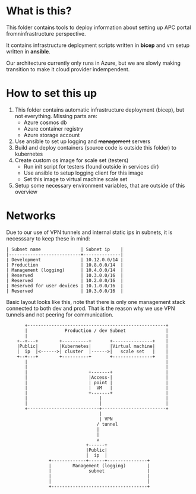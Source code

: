 # What is this?
This folder contains tools to deploy  information about setting up APC portal fromninfrastructure perspective.

It contains infrastructure deployment scripts written in **bicep** and vm setup written in **ansible**.

Our architecture currently only runs in Azure, but we are slowly making transition to make it cloud provider indempendent.

# How to set this up
1. This folder contains automatic infrastructure deployment (bicep), but not everything. Missing parts are:
   - Azure cosmos db
   - Azure container registry
   - Azure storage account
2. Use ansible to set up logging and ~~management~~ servers
3. Build and deploy containers (source code is outside this folder) to kubernetes
4. Create custom os image for scale set (testers)
   - Run init script for testers (found outside in services dir)
   - Use ansible to setup logging client for this image
   - Set this image to virtual machine scale set
5. Setup some necessary environment variables, that are outside of this overview

# Networks
Due to our use of VPN tunnels and internal static ips in subnets, it is necesssary to keep these in mind:

```
| Subnet name               | Subnet ip    |
|---------------------------+--------------|
| Development               | 10.12.0.0/14 |
| Production                | 10.8.0.0/14  |
| Management (logging)      | 10.4.0.0/14  |
| Reserved                  | 10.3.0.0/16  |
| Reserved                  | 10.2.0.0/16  |
| Reserved for user devices | 10.1.0.0/16  |
| Reserved                  | 10.3.0.0/16  |
```

Basic layout looks like this, note that there is only one management stack connected to both dev and prod. That is the reason why we use VPN tunnels and not peering for communication.

```
       +----------------------------------------------------+
       |              Production / dev Subnet               |
       |                                                    |
    +--+---+        +----------+       +---------------+    |
    |Public|        |Kubernetes|       |Virtual machine|    |
    |  ip  |<------>| cluster  |------>|   scale set   |    |
    +--+---+        +----------+       +---------------+    |
       |                                                    |
       |                                                    |
       |                       +-------+                    |
       |                       |Access-|                    |
       |                       | point |                    |
       |                       |  VM   |                    |
       |                       +-------+                    |
       |                           |                        |
       |                           |                        |
       +---------------------------+------------------------+
                                   |
                                   | VPN
                                  / tunnel
                                  |
                                  |
                                  v
                              +------+
                              |Public|
                              |  ip  |
                +-------------+------+---------------+
                |        Management (logging)        |
                |              subnet                |
                |                                    |
                |                                    |
                +------------------------------------+
```
